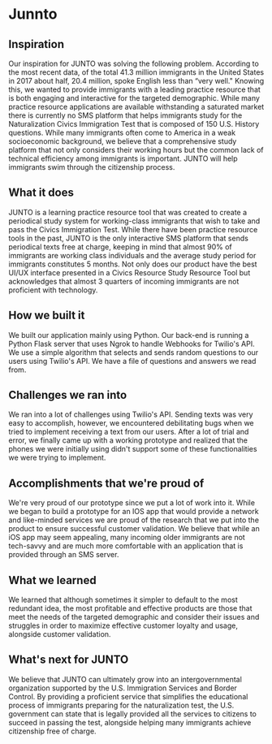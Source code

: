 # Junnto

## Inspiration
Our inspiration for JUNTO was solving the following problem. According to the most recent data, of the total 41.3 million immigrants in the United States in 2017 about half, 20.4 million, spoke English less than “very well." Knowing this, we wanted to provide immigrants with a leading practice resource that is both engaging and interactive for the targeted demographic. While many practice resource applications are available withstanding a saturated market there is currently no SMS platform that helps immigrants study for the Naturalization Civics Immigration Test that is composed of 150 U.S. History questions. While many immigrants often come to America in a weak socioeconomic background, we believe that a comprehensive study platform that not only considers their working hours but the common lack of technical efficiency among immigrants is important. JUNTO will help immigrants swim through the citizenship process.

## What it does
JUNTO is a learning practice resource tool that was created to create a periodical study system for working-class immigrants that wish to take and pass the Civics Immigration Test. While there have been practice resource tools in the past, JUNTO is the only interactive SMS platform that sends periodical texts free at charge, keeping in mind that almost 90% of immigrants are working class individuals and the average study period for immigrants constitutes 5 months. Not only does our product have the best UI/UX interface presented in a Civics Resource Study Resource Tool but acknowledges that almost 3 quarters of incoming immigrants are not proficient with technology.

## How we built it
We built our application mainly using Python. Our back-end is running a Python Flask server that uses Ngrok to handle Webhooks for Twilio's API. We use a simple algorithm that selects and sends random questions to our users using Twilio's API. We have a file of questions and answers we read from.

## Challenges we ran into
We ran into a lot of challenges using Twilio's API. Sending texts was very easy to accomplish, however, we encountered debilitating bugs when we tried to implement receiving a text from our users. After a lot of trial and error, we finally came up with a working prototype and realized that the phones we were initially using didn't support some of these functionalities we were trying to implement.

## Accomplishments that we're proud of
We're very proud of our prototype since we put a lot of work into it. While we began to build a prototype for an IOS app that would provide a network and like-minded services we are proud of the research that we put into the product to ensure successful customer validation. We believe that while an iOS app may seem appealing, many incoming older immigrants are not tech-savvy and are much more comfortable with an application that is provided through an SMS server.

## What we learned
We learned that although sometimes it simpler to default to the most redundant idea, the most profitable and effective products are those that meet the needs of the targeted demographic and consider their issues and struggles in order to maximize effective customer loyalty and usage, alongside customer validation.

## What's next for JUNTO
We believe that JUNTO can ultimately grow into an intergovernmental organization supported by the U.S. Immigration Services and Border Control. By providing a proficient service that simplifies the educational process of immigrants preparing for the naturalization test, the U.S. government can state that is legally provided all the services to citizens to succeed in passing the test, alongside helping many immigrants achieve citizenship free of charge.

